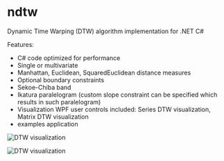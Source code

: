 ndtw
====

Dynamic Time Warping (DTW) algorithm implementation for .NET C#

Features:

* C# code optimized for performance
* Single or multivariate
* Manhattan, Euclidean, SquaredEuclidean distance measures
* Optional boundary constraints
* Sekoe-Chiba band
* Ikatura paralelogram (custom slope constraint can be specified which results in such paralelogram)
* Visualization WPF user controls included: Series DTW visualization, Matrix DTW visualization
* examples application 

![DTW visualization](https://github.com/doblak/ndtw/raw/master/wiki/visualization.png)

![DTW visualization](https://github.com/doblak/ndtw/raw/master/wiki/visualization2.png)